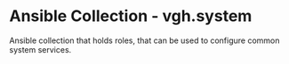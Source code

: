 # Ansible Collection - vgh.system

Ansible collection that holds roles, that can be used to configure common system services.

